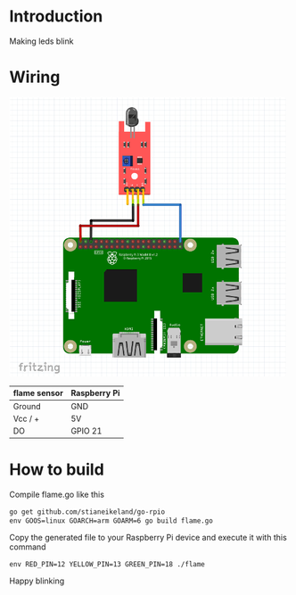 # Introduction
Making leds blink 

# Wiring

![traffic light](doc/img/scheme.png)

|flame sensor      |  Raspberry Pi  |
|------------------|----------------|
| Ground 		   | GND            |
| Vcc / + 		   | 5V             |
| DO 			   | GPIO 21        |

# How to build

Compile flame.go like this
```
go get github.com/stianeikeland/go-rpio
env GOOS=linux GOARCH=arm GOARM=6 go build flame.go
```
Copy the generated file to your Raspberry Pi device and execute it with this command

```
env RED_PIN=12 YELLOW_PIN=13 GREEN_PIN=18 ./flame
```

Happy blinking 